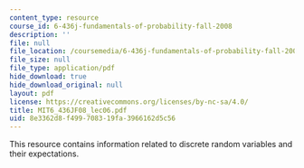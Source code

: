 ```yaml
---
content_type: resource
course_id: 6-436j-fundamentals-of-probability-fall-2008
description: ''
file: null
file_location: /coursemedia/6-436j-fundamentals-of-probability-fall-2008/8e3362d8f499708319fa3966162d5c56_MIT6_436JF08_lec06.pdf
file_size: null
file_type: application/pdf
hide_download: true
hide_download_original: null
layout: pdf
license: https://creativecommons.org/licenses/by-nc-sa/4.0/
title: MIT6_436JF08_lec06.pdf
uid: 8e3362d8-f499-7083-19fa-3966162d5c56
---
```

This resource contains information related to discrete random variables and their expectations.